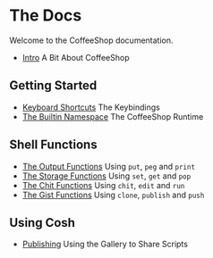 # The Docs

Welcome to the CoffeeShop documentation.

- [Intro](/docs/intro.md) A Bit About CoffeeShop

## Getting Started

- [Keyboard Shortcuts](/docs/shortcuts.md) The Keybindings
- [The Builtin Namespace](/docs/builtins.md) The CoffeeShop Runtime

## Shell Functions

- [The Output Functions](/docs/output.md) Using `put`, `peg` and `print`
- [The Storage Functions](/docs/storage.md) Using `set`, `get` and `pop`
- [The Chit Functions](/docs/chits.md) Using `chit`, `edit` and `run`
- [The Gist Functions](/docs/gists.md) Using `clone`, `publish` and `push`

## Using Cosh

- [Publishing](/docs/publishing.md) Using the Gallery to Share Scripts
